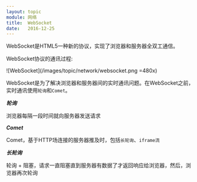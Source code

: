 ```yaml
---
layout: topic
module: 网络
title:  WebSocket
date:   2016-12-25
---
```


WebSocket是HTML5一种新的协议，实现了浏览器和服务器全双工通信。

WebSocket协议的通讯过程:

![WebSocket](/images/topic/network/websocket.png =480x)

WebSocket是为了解决浏览器和服务器间的实时通讯问题。在WebSocket之前，实时通讯使用`轮询`和`Comet`。

***轮询***

浏览器每隔一段时间就向服务器发送请求

***Comet***

Comet，基于HTTP场连接的服务器推及时，包括`长轮询`、`iframe流`

***长轮询***

轮询 + 阻塞，请求一直阻塞直到服务器有数据了才返回响应给浏览器，然后，浏览器再次轮询
